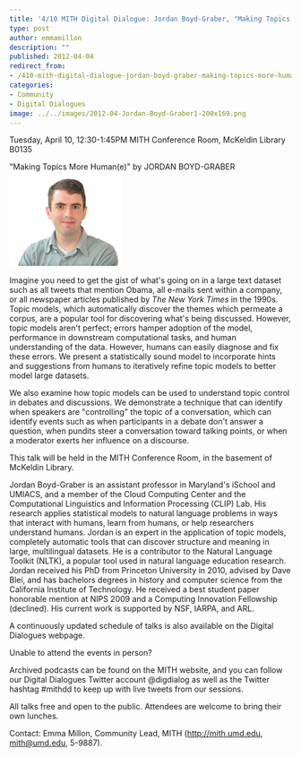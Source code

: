 ```yaml
---
title: '4/10 MITH Digital Dialogue: Jordan Boyd-Graber, "Making Topics More Human(e)"'
type: post
author: emmamillon
description: ""
published: 2012-04-04
redirect_from: 
- /410-mith-digital-dialogue-jordan-boyd-graber-making-topics-more-humane/
categories:
- Community
- Digital Dialogues
image: ../../images/2012-04-Jordan-Boyd-Graber1-200x169.png
---
```

Tuesday, April 10, 12:30-1:45PM MITH Conference Room, McKeldin Library B0135

"Making Topics More Human(e)" by JORDAN BOYD-GRABER![Jordan Boyd-Graber](../../images/2012-04-Jordan-Boyd-Graber1-200x169.png)

Imagine you need to get the gist of what's going on in a large text dataset such as all tweets that mention Obama, all e-mails sent within a company, or all newspaper articles published by _The New York Times_ in the 1990s. Topic models, which automatically discover the themes which permeate a corpus, are a popular tool for discovering what's being discussed. However, topic models aren't perfect; errors hamper adoption of the model, performance in downstream computational tasks, and human understanding of the data. However, humans can easily diagnose and fix these errors. We present a statistically sound model to incorporate hints and suggestions from humans to iteratively refine topic models to better model large datasets.

We also examine how topic models can be used to understand topic control in debates and discussions. We demonstrate a technique that can identify when speakers are "controlling" the topic of a conversation, which can identify events such as when participants in a debate don't answer a question, when pundits steer a conversation toward talking points, or when a moderator exerts her influence on a discourse.

This talk will be held in the MITH Conference Room, in the basement of McKeldin Library.

Jordan Boyd-Graber is an assistant professor in Maryland's iSchool and UMIACS, and a member of the Cloud Computing Center and the Computational Linguistics and Information Processing (CLIP) Lab. His research applies statistical models to natural language problems in ways that interact with humans, learn from humans, or help researchers understand humans. Jordan is an expert in the application of topic models, completely automatic tools that can discover structure and meaning in large, multilingual datasets. He is a contributor to the Natural Language Toolkit (NLTK), a popular tool used in natural language education research. Jordan received his PhD from Princeton University in 2010, advised by Dave Blei, and has bachelors degrees in history and computer science from the California Institute of Technology. He received a best student paper honorable mention at NIPS 2009 and a Computing Innovation Fellowship (declined). His current work is supported by NSF, IARPA, and ARL.

A continuously updated schedule of talks is also available on the Digital Dialogues webpage.

Unable to attend the events in person?

Archived podcasts can be found on the MITH website, and you can follow our Digital Dialogues Twitter account @digdialog as well as the Twitter hashtag #mithdd to keep up with live tweets from our sessions.

All talks free and open to the public. Attendees are welcome to bring their own lunches.

Contact: Emma Millon, Community Lead, MITH (http://mith.umd.edu, mith@umd.edu, 5-9887).
